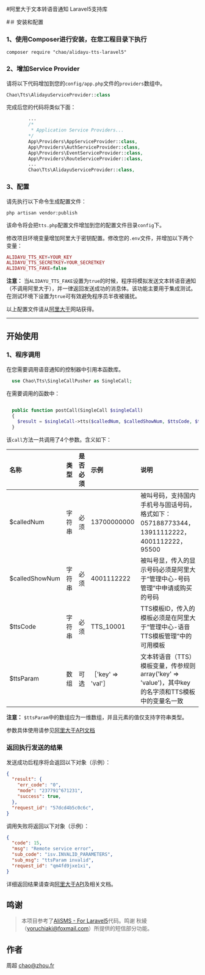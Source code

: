 #阿里大于文本转语音通知 Laravel5支持库

#＃ 安装和配置


### 1、使用Composer进行安装，在您工程目录下执行

```shell
composer require "chao/alidayu-tts-laravel5"
```

### 2、增加Service Provider

请将以下代码增加到您的<code>config/app.php</code>文件的<code>providers</code>数组中。

```php
Chao\Tts\AlidayuServiceProvider::class
```

完成后您的代码将类似下面：


```php
        ...
        /*
         * Application Service Providers...
        */
        App\Providers\AppServiceProvider::class,
        App\Providers\AuthServiceProvider::class,
        App\Providers\EventServiceProvider::class,
        App\Providers\RouteServiceProvider::class,
        ...
        Chao\Tts\AlidayuServiceProvider::class,
```

### 3、配置

请先执行以下命令生成配置文件：

```shell
php artisan vendor:publish
```

该命令将会把<code>tts.php</code>配置文件增加到您的配置文件目录<code>config</code>下。

修改项目环境变量增加阿里大于密钥配置。修改您的<code>.env</code>文件，并增加以下两个变量：

```php
ALIDAYU_TTS_KEY=YOUR_KEY
ALIDAYU_TTS_SECRETKEY=YOUR_SECRETKEY
ALIDAYU_TTS_FAKE=false
```

**注意：** 当<code>ALIDAYU_TTS_FAKE</code>设置为<code>true</code>的时候，程序将模拟发送文本转语音通知（不调用阿里大于），并一律返回发送成功的消息体。该功能主要用于集成测试。在测试环境下设置为<code>true</code>可有效避免程序员半夜被骚扰。

以上配置文件请从[阿里大于](http://www.alidayu.com)网站获得。


---

## 开始使用

### 1、程序调用

在您需要调用语音通知的控制器中引用本函数库。

```php
  use Chao\Tts\SingleCallPusher as SingleCall;
```

在需要调用的函数中：

```php

  public function postCall(SingleCall $singleCall)
  {
    $result = $singleCall->tts($calledNum, $calledShowNum, $ttsCode, $ttsParam);
  }
```

该<code>call</code>方法一共调用了4个参数。含义如下：

名称              | 类型         | 是否必须        | 示例         |  说明
:-----------     | :----------- | :-----------: | :----------- | :-----------
$calledNum       | 字符串        | 必须           | 13700000000  | 被叫号码，支持国内手机号与固话号码，格式如下：057188773344，13911112222，4001112222，95500
$calledShowNum   | 字符串        | 必须           | 4001112222   | 被叫号显，传入的显示号码必须是阿里大于“管理中心-号码管理”中申请或购买的号码
$ttsCode         | 字符串        | 必须           | TTS_10001    | TTS模板ID，传入的模板必须是在阿里大于“管理中心-语音TTS模板管理”中的可用模板
$ttsParam        | 数组          | 可选           | ［'key' => 'val'］  | 文本转语音（TTS）模板变量，传参规则array('key' => 'value')，其中key的名字须和TTS模板中的变量名一致

**注意：** <code>$ttsParam</code>中的数组应为一维数组，并且元素的值仅支持字符串类型。

参数具体使用请参见[阿里大于API文档](https://api.alidayu.com/doc2/apiDetail.htm?spm=a3142.8062534.3.2.aExnLt&apiId=25444)

### 返回执行发送的结果

发送成功后程序将会返回以下对象（示例）：

```json
{
  "result": {
    "err_code": "0",
    "mode": "237791^671231",
    "success": true,
  },
  "request_id": "57dcd4b5c0c6c",
}
```

调用失败将返回以下对象（示例）：

```json
{
  "code": 15,
  "msg": "Remote service error",
  "sub_code": "isv.INVALID_PARAMETERS",
  "sub_msg": "ttsParam invalid",
  "request_id": "qm4fd9jxe1xi",
}
```

详细返回结果请查询[阿里大于API](https://api.alidayu.com/doc2/apiDetail.htm?spm=a3142.8062534.3.2.aExnLt&apiId=25444)及相关文档。
## 鸣谢

>本项目参考了[AliSMS - For Laravel5](https://github.com/ISCLOUDX/alisms)代码。鸣谢 秋綾 （yoruchiaki@foxmail.com）所提供的短信部分功能。

## 作者

周超 <chao@zhou.fr>